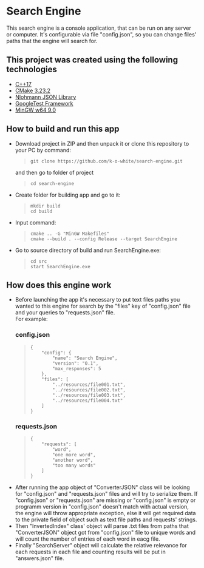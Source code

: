 <h1>Search Engine</h1>

<p>This search engine is a console application, that can be run on any server or computer. It's configurable via file "config.json", so you can change files' paths that the engine will search for.</p>

<h2>This project was created using the following technologies</h2>

<ul>
    <li><a href="#">C++17</a></li>
    <li><a href="#">CMake 3.23.2</a></li>
    <li><a href="#">Nlohmann JSON Library</a></li>
    <li><a href="#">GoogleTest Framework</a></li>
    <li><a href="#">MinGW w64 9.0</a></li>
</ul>

<h2>How to build and run this app</h2>

<ul>
    <li>
        Download project in ZIP and then unpack it or clone this repository to your PC by command:
        <blockquote>
            <code>git clone https://github.com/k-o-white/search-engine.git</code></blockquote>
        and then go to folder of project
        <blockquote>
            <code>cd search-engine</code>
        </blockquote>
    </li>
    <li>
        Create folder for building app and go to it:
        <blockquote>
            <code>mkdir build</code><br/>
            <code>cd build</code>
        </blockquote>
    </li>
    <li>
        Input command:
        <blockquote>
            <code>cmake .. -G "MinGW Makefiles"</code><br/>
            <code>cmake --build . --config Release --target SearchEngine</code>
        </blockquote>
    </li>
    <li>
        Go to source directory of build and run SearchEngine.exe:
        <blockquote>
            <code>cd src</code><br/>
            <code>start SearchEngine.exe</code>
        </blockquote>
    </li>
</ul>

<h2>How does this engine work</h2>

<ul>
    <li>
        Before launching the app it's necessary to put text files paths you wanted to this engine for search by the "files" key of "config.json" file and your queries to "requests.json" file.<br/>
        For example:
        <h3>config.json</h3>
        <blockquote>
            <code>{
    "config": {
        "name": "Search Engine",
        "version": "0.1",
        "max_responses": 5
    },
    "files": [
        "../resources/file001.txt",
        "../resources/file002.txt",
        "../resources/file003.txt",
        "../resources/file004.txt"
    ]
}</code>
        </blockquote>
        <h3>requests.json</h3>
        <blockquote>
            <code>{
    "requests": [
        "word",
        "one more word",
        "another word",
        "too many words"
    ]
}</code>
        </blockquote>
    </li>
    <li>
        After running the app object of "ConverterJSON" class will be looking for "config.json" and "requests.json" files and will try to serialize them. If "config.json" or "requests.json" are missing or "config.json" is empty or programm version in "config.json" doesn't match with actual version, the engine will throw appropriate exception, else it will get required data to the private field of object such as text file paths and requests' strings.</li>
    <li>
        Then "InvertedIndex" class' object will parse .txt files from paths that "ConverterJSON" object got from "config.json" file to unique words and will count the number of entries of each word in eacg file.
    </li>
    <li>
        Finally "SearchServer" object will calculate the relative relevance for each requests in each file and counting results will be put in "answers.json" file.
    </li>
</ul>
